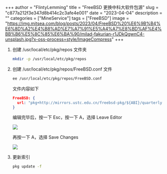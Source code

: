 +++
author = "FlintyLemming"
title = "FreeBSD 更换中科大软件包源"
slug = "c877a212f3e347d8b414c2c3afe4e001"
date = "2023-04-04"
description = ""
categories = ["MineService"]
tags = ["FreeBSD"]
image = "https://img.mitsea.com/blog/posts/2023/04/FreeBSD%20%E6%9B%B4%E6%8D%A2%E4%B8%AD%E7%A7%91%E5%A4%A7%E8%BD%AF%E4%BB%B6%E5%8C%85%E6%BA%90/milad-fakurian-r1JDkQgwnC4-unsplash.jpg?x-oss-process=style/ImageCompress"
+++

1. 创建 /usr/local/etc/pkg/repos 文件夹
    
    ```bash
    mkdir -p /usr/local/etc/pkg/repos
    ```
    
2. 创建 /usr/local/etc/pkg/repos/FreeBSD.conf 文件
    
    ```bash
    ee /usr/local/etc/pkg/repos/FreeBSD.conf
    ```
    
    文件内容如下
    
    ```json
    FreeBSD: {
      url: "pkg+http://mirrors.ustc.edu.cn/freebsd-pkg/${ABI}/quarterly",
    }
    ```
    
    编辑完毕后，按一下 Esc，按一下 A，选择 Leave Editor
    
    ![](https://img.mitsea.com/blog/posts/2023/04/FreeBSD%20%E6%9B%B4%E6%8D%A2%E4%B8%AD%E7%A7%91%E5%A4%A7%E8%BD%AF%E4%BB%B6%E5%8C%85%E6%BA%90/Untitled.png?x-oss-process=style/ImageCompress)
    
    再按一下 A，选择 Save Changes
    
    ![](https://img.mitsea.com/blog/posts/2023/04/FreeBSD%20%E6%9B%B4%E6%8D%A2%E4%B8%AD%E7%A7%91%E5%A4%A7%E8%BD%AF%E4%BB%B6%E5%8C%85%E6%BA%90/Untitled%201.png?x-oss-process=style/ImageCompress)
    
3. 更新索引
    
    ```bash
    pkg update -f
    ```